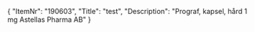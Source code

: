 {
  "ItemNr": "190603",
  "Title": "test",
  "Description": "Prograf, kapsel, hård 1 mg Astellas Pharma AB"
}